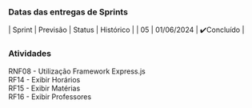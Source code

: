 ### Datas das entregas de Sprints
| Sprint | Previsão | Status | Histórico |
| 05 | 01/06/2024 |  ✔️Concluído    |

### Atividades

RNF08 - Utilização Framework Express.js
<br>
RF14 - Exibir Horários
<br>
RF15 - Exibir Matérias 
<br>
RF16 - Exibir Professores
